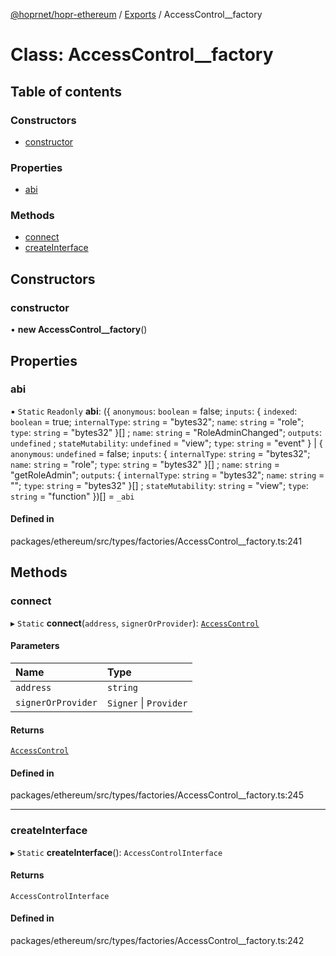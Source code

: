 [@hoprnet/hopr-ethereum](../README.md) / [Exports](../modules.md) / AccessControl\_\_factory

# Class: AccessControl\_\_factory

## Table of contents

### Constructors

- [constructor](AccessControl__factory.md#constructor)

### Properties

- [abi](AccessControl__factory.md#abi)

### Methods

- [connect](AccessControl__factory.md#connect)
- [createInterface](AccessControl__factory.md#createinterface)

## Constructors

### constructor

• **new AccessControl__factory**()

## Properties

### abi

▪ `Static` `Readonly` **abi**: ({ `anonymous`: `boolean` = false; `inputs`: { `indexed`: `boolean` = true; `internalType`: `string` = "bytes32"; `name`: `string` = "role"; `type`: `string` = "bytes32" }[] ; `name`: `string` = "RoleAdminChanged"; `outputs`: `undefined` ; `stateMutability`: `undefined` = "view"; `type`: `string` = "event" } \| { `anonymous`: `undefined` = false; `inputs`: { `internalType`: `string` = "bytes32"; `name`: `string` = "role"; `type`: `string` = "bytes32" }[] ; `name`: `string` = "getRoleAdmin"; `outputs`: { `internalType`: `string` = "bytes32"; `name`: `string` = ""; `type`: `string` = "bytes32" }[] ; `stateMutability`: `string` = "view"; `type`: `string` = "function" })[] = `_abi`

#### Defined in

packages/ethereum/src/types/factories/AccessControl__factory.ts:241

## Methods

### connect

▸ `Static` **connect**(`address`, `signerOrProvider`): [`AccessControl`](AccessControl.md)

#### Parameters

| Name | Type |
| :------ | :------ |
| `address` | `string` |
| `signerOrProvider` | `Signer` \| `Provider` |

#### Returns

[`AccessControl`](AccessControl.md)

#### Defined in

packages/ethereum/src/types/factories/AccessControl__factory.ts:245

___

### createInterface

▸ `Static` **createInterface**(): `AccessControlInterface`

#### Returns

`AccessControlInterface`

#### Defined in

packages/ethereum/src/types/factories/AccessControl__factory.ts:242
